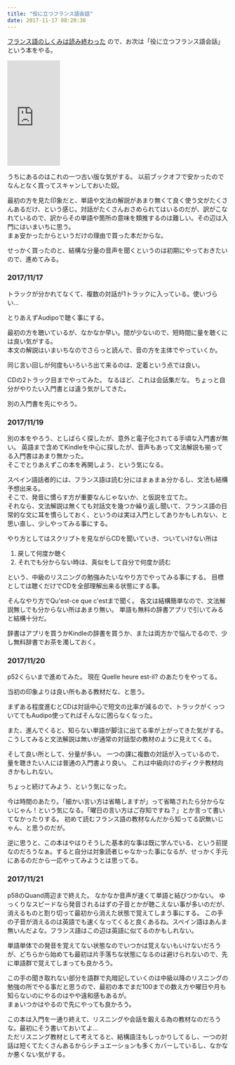 ```yaml
---
title: "役に立つフランス語会話"
date: 2017-11-17 08:20:38
---
```


[フランス語のしくみは読み終わった](https://karino2.github.io/2017/11/13/90.html)
ので、お次は「役に立つフランス語会話」という本をやる。

<iframe style="width:120px;height:240px;" marginwidth="0" marginheight="0" scrolling="no" frameborder="0" src="https://rcm-fe.amazon-adsystem.com/e/cm?ref=qf_sp_asin_til&t=karino203-22&m=amazon&o=9&p=8&l=as1&IS1=1&detail=1&asins=4384051751&linkId=aefd9e3b4f7779aae58c52be04da887d&bc1=ffffff&lt1=_top&fc1=333333&lc1=0066c0&bg1=ffffff&f=ifr">
    </iframe>

うちにあるのはこれの一つ古い版な気がする。
以前ブックオフで安かったのでなんとなく買ってスキャンしておいた奴。

最初の方を見た印象だと、単語や文法の解説があまり無くて良く使う文がたくさんあるだけ、という感じ。対話がたくさんおさめられてはいるのだが、訳がこなれているので、訳からその単語や箇所の意味を類推するのは難しい。その辺は入門にはいまいちに思う。  
まぁ安かったからというだけの理由で買った本だからな。

せっかく買ったのと、結構な分量の音声を聞くというのは初期にやっておきたいので、進めてみる。

### 2017/11/17

トラックが分かれてなくて、複数の対話が1トラックに入っている。使いづらい…

とりあえずAudipoで聴く事にする。

最初の方を聴いているが、なかなか早い。間が少ないので、短時間に量を聴くには良い気がする。  
本文の解説はいまいちなのでさらっと読んで、音の方を主体でやっていくか。

同じ言い回しが何度もいろいろ出て来るのは、定着という点では良い。

CDの2トラック目までやってみた。
なるほど、これは会話集だな。
ちょっと自分がやりたい入門書とは違う気がしてきた。

別の入門書を先にやろう。

### 2017/11/19

別の本をやろう、としばらく探したが、意外と電子化されてる手頃な入門書が無い。
英語まで含めてKindleを中心に探したが、音声もあって文法解説も揃ってる入門書はあまり無かった。  
そこでとりあえずこの本を再開しよう、という気になる。

スペイン語話者的には、フランス語は読む分にはまぁまぁ分かるし、文法も結構予想出来る。  
そこで、発音に慣らす方が重要なんじゃないか、と仮説を立てた。  
それなら、文法解説は無くても対話文を幾つか繰り返し聞いて、フランス語の日常的な文に耳を慣らしておく、というのは実は入門としてありかもしれない、と思い直し、少しやってみる事にする。

やり方としてはスクリプトを見ながらCDを聞いていき、ついていけない所は

1. 戻して何度か聴く
2. それでも分からない時は、真似をして自分で何度か読む

という、中級のリスニングの勉強みたいなやり方でやってみる事にする。
目標としては聴くだけでCDを全部理解出来る状態にする事。

そんなやり方でQu'est-ce que c'estまで聞く。
各文は結構簡単なので、文法解説無しでも分からない所はあまり無い。
単語も無料の辞書アプリで引いてみると結構十分だ。

辞書はアプリを買うかKindleの辞書を買うか、または両方かで悩んでるので、少し無料辞書でお茶を濁しておく。

### 2017/11/20

p52くらいまで進めてみた。
現在 Quelle heure est-il? のあたりをやってる。

当初の印象よりは良い所もある教材だな、と思う。

まずある程度進むとCDは対話中心で短文の比率が減るので、トラックがくっついててもAudipo使ってればそんなに困らなくなった。

また、進んでくると、知らない単語が脚注に出てる率が上がってきた気がする。
こうしてみると文法解説は無いが通常の対話型の教材のように見えてくる。

そして良い所として、分量が多い。
一つの課に複数の対話が入っているので、量を聴きたい人には普通の入門書より良い。
これは中級向けのディクテ教材向きかもしれない。

ちょっと続けてみよう、という気になった。

今は時間のあたり。「細かい言い方は省略しますが」って省略されたら分からないじゃん！という気になる。「曜日の言い方はご存知ですね？」とか言って書いてなかったりする。
初めて読むフランス語の教材なんだから知ってる訳無いじゃん、と思うのだが。

逆に思うと、この本はやはりそうした基本的な事は既に学んでいる、という前提なのだろうなぁ。すると自分は対象読者じゃなかった事になるが、せっかく手元にあるのだから一応やってみようとは思ってる。

### 2017/11/21

p58のQuand周辺まで終えた。
なかなか音声が速くて単語と結びつかない。
ゆっくりなスピードなら発音されるはずの子音とかが聴こえない事が多いのだが、消えるものと割り切って最初から消えた状態で覚えてしまう事にする。
この手の子音が消えるのは英語でも速くなってくると良くあるね。スペイン語はあんま無いんだよな。フランス語はこの辺は英語に似てるのかもしれない。

単語単体での発音を覚えてない状態なのでいつかは覚えないもいけないだろうが、どちらから始めても最初は片手落ちな状態になるのは避けられないので、先に単語群で覚えてしまっても良かろう。

この手の聞き取れない部分を語群で丸暗記していくのは中級以降のリスニングの勉強の所でやる事だと思うので、最初の本でまだ100までの数え方や曜日や月も知らないのにやるのはやや違和感もあるが。  
まぁいつかはやるので先にやっても良かろう。

この本は入門を一通り終えて、リスニングや会話を鍛える為の教材なのだろうな。最初にそう書いておいてよ…  
ただリスニング教材として考えてると、結構語注もしっかりしてるし、一つの対話は短くてたくさんあるからシチュエーションも多くカバーしているし、なかなか悪くない気がする。
